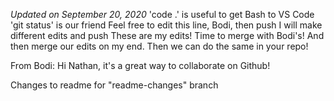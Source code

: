 *Updated on September 20, 2020*
'code .' is useful to get Bash to VS Code
'git status' is our friend
Feel free to edit this line, Bodi, then push
I will make different edits and push
These are my edits! Time to merge with Bodi's!
And then merge our edits on my end.
Then we can do the same in your repo!

From Bodi: Hi Nathan, it's a great way to collaborate on Github!

Changes to readme for "readme-changes" branch

